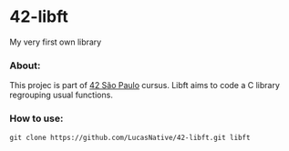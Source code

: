 # 42-libft
My very first own library

### About:
  This projec is part of <a href="https://www.42sp.org.br/">42 São Paulo</a> cursus. Libft aims to code a C library regrouping usual functions.

### How to use:
  ~~~ 
  git clone https://github.com/LucasNative/42-libft.git libft 
  ~~~

